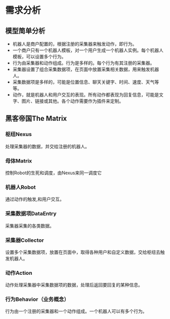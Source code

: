 # 需求分析

## 模型简单分析
* 机器人是商户配置的，根据注册的采集器来触发动作，即行为。
* 一个商户只有一个机器人模板，对一个用户生成一个机器人实例。每个机器人模板，可以设置多个行为。
* 行为由采集器和动作组成。行为是多样的。每个行为有其注册的采集器。
* 采集器设置了组合采集数据项，在页面中放置采集相关数据，用来触发机器人。
* 采集数据项是多样的，可能是位置信息、聊天关键字、时间、速度、天气等等。
* 动作，就是机器人和用户交互的表现。所有动作都表现为回复信息，可能是文字、图片、链接或其他。各个动作需要作为插件来定制。

## 黑客帝国The Matrix

### 枢纽Nexus
处理采集器的数据，并交给注册的机器人。

### 母体Matrix
控制Robot的生死和调度，由Nexus来同一调度它

### 机器人Robot
通过动作的触发,和用户交互。

### 采集数据项DataEntry
采集器采集的各类数据。

### 采集器Collector
设置多个采集数据项，放置在页面中，取得各种用户和自定义数据，交给枢纽去触发机器人。

### 动作Action
动作处理采集器中采集数据项的数据，处理后返回要回复的某种信息。

### 行为Behavior（业务概念）
行为由一个注册的采集器和一个动作组成。一个机器人可以有多个行为。


